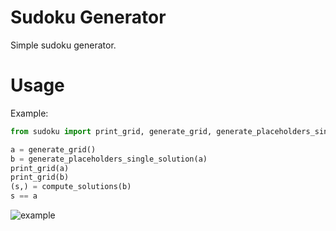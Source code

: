 # Sudoku Generator

Simple sudoku generator.

# Usage

Example:

```python
from sudoku import print_grid, generate_grid, generate_placeholders_single_solution, compute_solutions

a = generate_grid()
b = generate_placeholders_single_solution(a)
print_grid(a)
print_grid(b)
(s,) = compute_solutions(b)
s == a
```

![example](https://user-images.githubusercontent.com/5585520/42964801-69bb4de8-8b98-11e8-9a89-d7c412c4a940.png)
